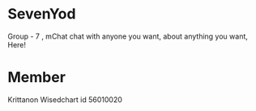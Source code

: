 # SevenYod
Group - 7 , mChat chat with anyone you want, about anything you want, Here!


# Member
Krittanon Wisedchart id 56010020
